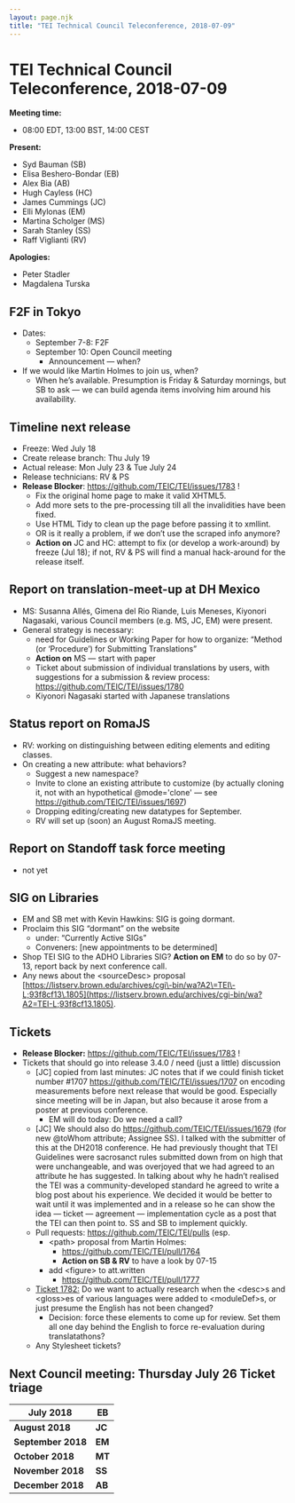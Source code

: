 ```yaml
---
layout: page.njk
title: "TEI Technical Council Teleconference, 2018-07-09"
---
```

# TEI Technical Council Teleconference, 2018-07-09
**Meeting time:**


* 08:00 EDT, 13:00 BST, 14:00 CEST


**Present:**
* Syd Bauman (SB)
* Elisa Beshero\-Bondar (EB)
* Alex Bia (AB)
* Hugh Cayless (HC)
* James Cummings (JC)
* Elli Mylonas (EM)
* Martina Scholger (MS)
* Sarah Stanley (SS)
* Raff Viglianti (RV)


**Apologies:**
* Peter Stadler
* Magdalena Turska


F2F in Tokyo
------------


* Dates:
	+ September 7\-8: F2F
	+ September 10: Open Council meeting
		- Announcement — when?
* If we would like Martin Holmes to join us, when?
	+ When he’s available. Presumption is Friday \& Saturday mornings, but SB to ask — we can build agenda items involving him around his availability.


Timeline next release
---------------------


* Freeze: Wed July 18
* Create release branch: Thu July 19
* Actual release: Mon July 23 \& Tue July 24
* Release technicians: RV \& PS
* **Release Blocker**: <https://github.com/TEIC/TEI/issues/1783> !
	+ Fix the original home page to make it valid XHTML5\.
	+ Add more sets to the pre\-processing till all the invalidities have been fixed.
	+ Use HTML Tidy to clean up the page before passing it to xmllint.
	+ OR is it really a problem, if we don’t use the scraped info anymore?
	+ **Action on** JC and HC: attempt to fix (or develop a work\-around) by freeze (Jul 18\); if not, RV \& PS will find a manual hack\-around for the release itself.


Report on translation\-meet\-up at DH Mexico
--------------------------------------------


* MS: Susanna Allés, Gimena del Rio Riande, Luis Meneses, Kiyonori Nagasaki, various Council members (e.g. MS, JC, EM) were present.
* General strategy is necessary:
	+ need for Guidelines or Working Paper for how to organize: “Method (or ‘Procedure’) for Submitting Translations”
	+ **Action on** MS — start with paper
	+ Ticket about submission of individual translations by users, with suggestions for a submission \& review process: <https://github.com/TEIC/TEI/issues/1780>
	+ Kiyonori Nagasaki started with Japanese translations


Status report on RomaJS
-----------------------


* RV: working on distinguishing between editing elements and editing classes.
* On creating a new attribute: what behaviors?
	+ Suggest a new namespace?
	+ Invite to clone an existing attribute to customize (by actually cloning it, not with an hypothetical @mode\='clone' — see <https://github.com/TEIC/TEI/issues/1697>)
	+ Dropping editing/creating new datatypes for September.
	+ RV will set up (soon) an August RomaJS meeting.


Report on Standoff task force meeting
-------------------------------------


* not yet


SIG on Libraries
----------------


* EM and SB met with Kevin Hawkins: SIG is going dormant.
* Proclaim this SIG “dormant” on the website
	+ under: “Currently Active SIGs”
	+ Conveners: \[new appointments to be determined]
* Shop TEI SIG to the ADHO Libraries SIG? **Action on EM** to do so by 07\-13, report back by next conference call.
* Any news about the \<sourceDesc\> proposal [https://listserv.brown.edu/archives/cgi\-bin/wa?A2\=TEI\-L;93f8cf13\.1805](https://listserv.brown.edu/archives/cgi-bin/wa?A2=TEI-L;93f8cf13.1805).


Tickets
-------


* **Release Blocker:** <https://github.com/TEIC/TEI/issues/1783> !
* Tickets that should go into release 3\.4\.0 / need (just a little) discussion
	+ \[JC] copied from last minutes: JC notes that if we could finish ticket number \#1707 <https://github.com/TEIC/TEI/issues/1707> on encoding measurements before next release that would be good. Especially since meeting will be in Japan, but also because it arose from a poster at previous conference.
		- EM will do today: Do we need a call?
	+ \[JC] We should also do <https://github.com/TEIC/TEI/issues/1679> (for new @toWhom attribute; Assignee SS). I talked with the submitter of this at the DH2018 conference. He had previously thought that TEI Guidelines were sacrosanct rules submitted down from on high that were unchangeable, and was overjoyed that we had agreed to an attribute he has suggested. In talking about why he hadn’t realised the TEI was a community\-developed standard he agreed to write a blog post about his experience. We decided it would be better to wait until it was implemented and in a release so he can show the idea — ticket — agreement — implementation cycle as a post that the TEI can then point to. SS and SB to implement quickly.
	+ Pull requests: <https://github.com/TEIC/TEI/pulls> (esp.
		- \<path\> proposal from Martin Holmes:
			* <https://github.com/TEIC/TEI/pull/1764>
			* **Action on SB \& RV** to have a look by 07\-15
		- add \<figure\> to att.written
			* <https://github.com/TEIC/TEI/pull/1777>
	+ [Ticket 1782:](https://github.com/TEIC/TEI/issues/1782) Do we want to actually research when the \<desc\>s and \<gloss\>es of various languages were added to \<moduleDef\>s, or just presume the English has not been changed?
		- Decision: force these elements to come up for review. Set them all one day behind the English to force re\-evaluation during translatathons?
	+ Any Stylesheet tickets?


Next Council meeting: Thursday July 26
Ticket triage
-------------




| **July 2018** | **EB** |
| --- | --- |
| **August 2018** | **JC** |
| **September 2018** | **EM** |
| **October 2018** | **MT** |
| **November 2018** | **SS** |
| **December 2018** | **AB** |


 